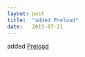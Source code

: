 ```yaml
---
layout: post
title:  "added Preload"
date:   2015-07-21
---
```


added <a href="http://www.w3.org/TR/preload/">Preload</a>